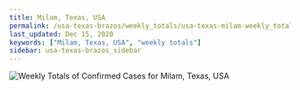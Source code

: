 ```yaml
---
title: Milam, Texas, USA
permalink: /usa-texas-brazos/weekly_totals/usa-texas-milam-weekly_totals.html
last_updated: Dec 15, 2020
keywords: ["Milam, Texas, USA", "weekly totals"]
sidebar: usa-texas-brazos_sidebar
---
```


![Weekly Totals of Confirmed Cases for Milam, Texas, USA](/covid_tracker/images/graphs/usa-texas-milam-weekly_totals_graph.png)

